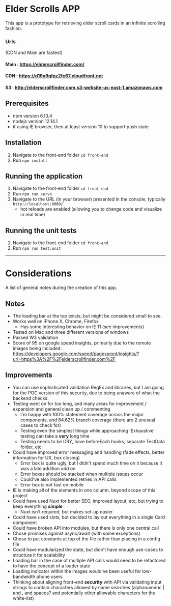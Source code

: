 # Elder Scrolls APP
This app is a prototype for retrieving elder scroll cards in an infinite scrolling fashion.
### Urls
(CDN and Main are fastest)
#### Main : https://elderscrollfinder.com/
#### CDN : https://d19y9qfqz2fe67.cloudfront.net
#### S3 : http://elderscrollfinder.com.s3-website-us-east-1.amazonaws.com

## Prerequisites
- npm version 6.13.4 
- nodejs version 12.14.1
- if using IE browser, then at least version 10 to support push state

## Installation
1. Navigate to the front-end folder `cd front-end`
2. Run `npm install`

## Running the application
1. Navigate to the front-end folder `cd front-end`
2. Run `npm run serve`
3. Navigate to the URL (in your browser) presented in the console, typically `http://localhost:8080/`
    * hot reloads are enabled (allowing you to change code and visualize in real time)

## Running the unit tests
1. Navigate to the front-end folder `cd front-end`
2. Run `npm run test:unit`

---

# Considerations

A list of general notes during the creation of this app.

## Notes

- The loading bar at the top exists, but might be considered small to see. 
- Works well on iPhone X, Chrome, Firefox
    - Has some interesting behavior on IE 11 (see improvements)
- Tested on Mac and three different versions of windows
- Passed W3 validation
- Score of 95 on google speed insights, primarily due to the remote images being included: https://developers.google.com/speed/pagespeed/insights/?url=https%3A%2F%2Felderscrollfinder.com%2F

## Improvements

- You can use sophisticated validation RegEx and libraries, but I am going for the POC version of this security, due to being unaware of what the backend checks.
- Testing went on for too long, and many areas for improvement / expansion and general clean up / commenting
    - I'm happy with 100% statement coverage across the major components, and 84.62% branch coverage (there are 2 unusual cases to check for)
    - Testing even the simplest things while approaching 'Exhaustive' testing can take a **very** long time
    - Testing needs to be DRY, have beforeEach hooks, separate TestData folder, etc
- Could have improved error messaging and handling (fade effects, better information for UX, box closing)
    - Error box is quite ugly, but I didn't spend much time on it because it was a late addition add on
    - Error boxes should be stacked when multiple issues occur
    - Could've also implemented retries in API calls
    - Error box is not fast on mobile
- IE is making all of the elements in one column, beyond scope of this project
- Could have used Nuxt for better SEO, improved layout, etc, but trying to keep everything ***simple***
    - Nuxt isn't required, but makes set-up easier
- Could have used slots, but decided to lay out everything in a single Card component
- Could have broken API into modules, but there is only one central call
- Chose promises against async/await (with some exceptions)
- Chose to put constants at top of the file rather than placing in a config file
- Could have modularized the state, but didn't have enough use-cases to structure it for scalability
- Loading bar in the case of multiple API calls would need to be refactored to have the concept of a loader state
- Loading indicator within the images would've been useful for low-bandwidth phone users
- Thinking about aligning front-end **security** with API via validating input strings to contain characters allowed 
by name searches (alphanumeric | and , and spaces? and potentially other allowable characters for the white-list)